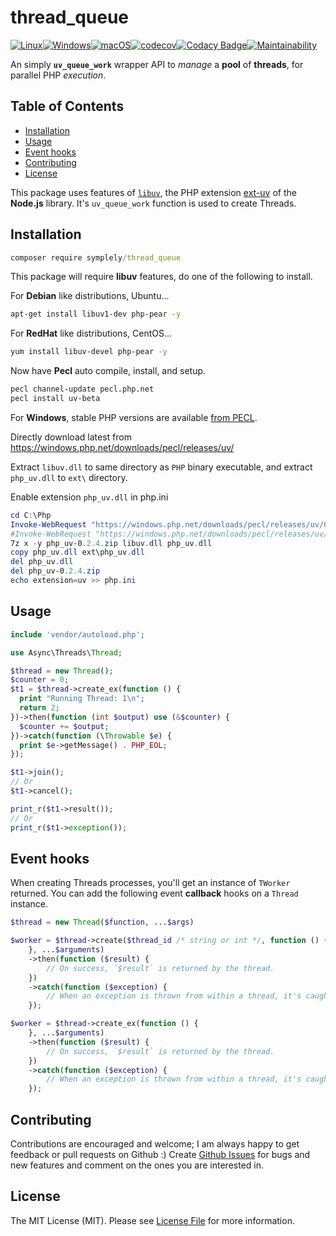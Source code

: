 # thread_queue

[![Linux](https://github.com/symplely/thread_queue/workflows/Linux/badge.svg)](https://github.com/symplely/thread_queue/actions?query=workflow%3ALinux)[![Windows](https://github.com/symplely/thread_queue/workflows/Windows/badge.svg)](https://github.com/symplely/thread_queue/actions?query=workflow%3AWindows)[![macOS](https://github.com/symplely/thread_queue/workflows/macOS/badge.svg)](https://github.com/symplely/thread_queue/actions?query=workflow%3AmacOS)[![codecov](https://codecov.io/gh/symplely/thread_queue/branch/master/graph/badge.svg)](https://codecov.io/gh/symplely/thread_queue)[![Codacy Badge](https://api.codacy.com/project/badge/Grade/56a6036fa1c849c88b6e52827cad32a8)](https://www.codacy.com/gh/symplely/thread_queue?utm_source=github.com&amp;utm_medium=referral&amp;utm_content=symplely/thread_queue&amp;utm_campaign=Badge_Grade)[![Maintainability](https://api.codeclimate.com/v1/badges/7604b17b9ebf310ec94b/maintainability)](https://codeclimate.com/github/symplely/thread_queue/maintainability)

An simply __`uv_queue_work`__ wrapper API to _manage_ a **pool** of **threads**, for parallel PHP _execution_.

## Table of Contents

* [Installation](#installation)
* [Usage](#usage)
* [Event hooks](#event-hooks)
* [Contributing](#contributing)
* [License](#license)

This package uses features of [`libuv`](https://github.com/libuv/libuv), the PHP extension [ext-uv](https://github.com/amphp/ext-uv) of the  **Node.js**  library. It's `uv_queue_work` function is used to create Threads.

## Installation

```cmd
composer require symplely/thread_queue
```

This package will require **libuv** features, do one of the following to install.

For **Debian** like distributions, Ubuntu...

```bash
apt-get install libuv1-dev php-pear -y
```

For **RedHat** like distributions, CentOS...

```bash
yum install libuv-devel php-pear -y
```

Now have **Pecl** auto compile, install, and setup.

```bash
pecl channel-update pecl.php.net
pecl install uv-beta
```

For **Windows**, stable PHP versions are available [from PECL](https://pecl.php.net/package/uv).

Directly download latest from <https://windows.php.net/downloads/pecl/releases/uv/>

Extract `libuv.dll` to same directory as `PHP` binary executable, and extract `php_uv.dll` to `ext\` directory.

Enable extension `php_uv.dll` in php.ini

```powershell
cd C:\Php
Invoke-WebRequest "https://windows.php.net/downloads/pecl/releases/uv/0.2.4/php_uv-0.2.4-7.2-ts-vc15-x64.zip" -OutFile "php_uv-0.2.4.zip"
#Invoke-WebRequest "https://windows.php.net/downloads/pecl/releases/uv/0.2.4/php_uv-0.2.4-7.4-ts-vc15-x64.zip" -OutFile "php_uv-0.2.4.zip"
7z x -y php_uv-0.2.4.zip libuv.dll php_uv.dll
copy php_uv.dll ext\php_uv.dll
del php_uv.dll
del php_uv-0.2.4.zip
echo extension=uv >> php.ini
```

## Usage

```php
include 'vendor/autoload.php';

use Async\Threads\Thread;

$thread = new Thread();
$counter = 0;
$t1 = $thread->create_ex(function () {
  print "Running Thread: 1\n";
  return 2;
})->then(function (int $output) use (&$counter) {
  $counter += $output;
})->catch(function (\Throwable $e) {
  print $e->getMessage() . PHP_EOL;
});

$t1->join();
// Or
$t1->cancel();

print_r($t1->result());
// Or
print_r($t1->exception());
```

## Event hooks

When creating Threads processes, you'll get an instance of `TWorker` returned.
You can add the following event **callback** hooks on a `Thread` instance.

```php
$thread = new Thread($function, ...$args)

$worker = $thread->create($thread_id /* string or int */, function () {
    }, ...$arguments)
    ->then(function ($result) {
        // On success, `$result` is returned by the thread.
    })
    ->catch(function ($exception) {
        // When an exception is thrown from within a thread, it's caught and passed here.
    });

$worker = $thread->create_ex(function () {
    }, ...$arguments)
    ->then(function ($result) {
        // On success, `$result` is returned by the thread.
    })
    ->catch(function ($exception) {
        // When an exception is thrown from within a thread, it's caught and passed here.
    });
```

## Contributing

Contributions are encouraged and welcome; I am always happy to get feedback or pull requests on Github :) Create [Github Issues](https://github.com/symplely/thread_queue/issues) for bugs and new features and comment on the ones you are interested in.

## License

The MIT License (MIT). Please see [License File](LICENSE.md) for more information.
